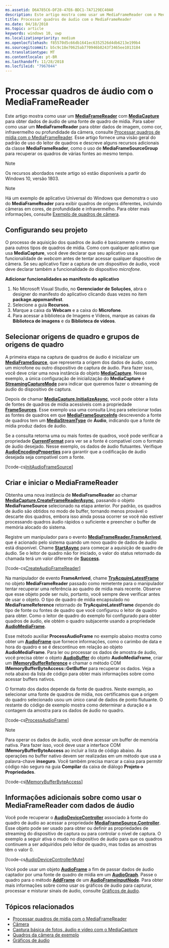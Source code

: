 ```yaml
---
ms.assetid: D6A785C6-DF28-47E6-BDC1-7A7129EC40A0
description: Este artigo mostra como usar um MediaFrameReader com o MediaCapture para obter AudioFrames contendo dados de áudio de uma fonte de captura.
title: Processar quadros de áudio com o MediaFrameReader
ms.date: 04/18/2018
ms.topic: article
keywords: windows 10, uwp
ms.localizationpriority: medium
ms.openlocfilehash: f85570d5c66db1641ec6352526d4db6213e199b4
ms.sourcegitcommit: b5c9c18e70625ab770946b8243f3465ee1013184
ms.translationtype: MT
ms.contentlocale: pt-BR
ms.lasthandoff: 11/28/2018
ms.locfileid: "7967044"
---
```

# <a name="process-audio-frames-with-mediaframereader"></a>Processar quadros de áudio com o MediaFrameReader

Este artigo mostra como usar um [**MediaFrameReader**](https://msdn.microsoft.com/library/windows/apps/Windows.Media.Capture.Frames.MediaFrameReader) com [**MediaCapture**](https://msdn.microsoft.com/library/windows/apps/Windows.Media.Capture.MediaCapture) para obter dados de áudio de uma fonte de quadro de mídia. Para saber como usar um **MediaFrameReader** para obter dados de imagem, como cor, infravermelho ou profundidade da câmera, consulte [Processar quadros de mídia com o MediaFrameReader](process-media-frames-with-mediaframereader.md). Esse artigo fornece uma visão geral do padrão de uso do leitor de quadros e descreve alguns recursos adicionais da classe **MediaFrameReader**, como o uso de **MediaFrameSourceGroup** para recuperar os quadros de várias fontes ao mesmo tempo. 

> [!NOTE] 
> Os recursos abordados neste artigo só estão disponíveis a partir do Windows 10, versão 1803.

> [!NOTE] 
> Há um exemplo de aplicativo Universal do Windows que demonstra o uso do **MediaFrameReader** para exibir quadros de origens diferentes, incluindo câmeras em cores, de profundidade e infravermelho. Para obter mais informações, consulte [Exemplo de quadros de câmera](http://go.microsoft.com/fwlink/?LinkId=823230).

## <a name="setting-up-your-project"></a>Configurando seu projeto
O processo de aquisição dos quadros de áudio é basicamente o mesmo para outros tipos de quadros de mídia. Como com qualquer aplicativo que usa **MediaCapture**, você deve declarar que seu aplicativo usa a funcionalidade de *webcam* antes de tentar acessar qualquer dispositivo de câmera. Se seu aplicativo fizer a captura de um dispositivo de áudio, você deve declarar também a funcionalidade do dispositivo *microfone*. 

**Adicionar funcionalidades ao manifesto do aplicativo**

1.  No Microsoft Visual Studio, no **Gerenciador de Soluções**, abra o designer do manifesto do aplicativo clicando duas vezes no item **package.appxmanifest**.
2.  Selecione a guia **Recursos**.
3.  Marque a caixa da **Webcam** e a caixa do **Microfone**.
4.  Para acessar a biblioteca de Imagens e Vídeos, marque as caixas da **Biblioteca de imagens** e da **Biblioteca de vídeos**.



## <a name="select-frame-sources-and-frame-source-groups"></a>Selecionar origens de quadro e grupos de origens de quadro

A primeira etapa na captura de quadros de áudio é inicializar um [**MediaFrameSource**](https://msdn.microsoft.com/library/windows/apps/Windows.Media.Capture.Frames.MediaFrameSource), que representa a origem dos dados de áudio, como um microfone ou outro dispositivo de captura de áudio. Para fazer isso, você deve criar uma nova instância do objeto [**MediaCapture**](https://msdn.microsoft.com/library/windows/apps/Windows.Media.Capture.MediaCapture). Nesse exemplo, a única configuração de inicialização do **MediaCapture** é [**StreamingCaptureMode**](https://docs.microsoft.com/uwp/api/windows.media.capture.mediacaptureinitializationsettings.streamingcapturemode) para indicar que queremos fazer o streaming de áudio do dispositivo de captura. 

Depois de chamar [**MediaCapture.InitializeAsync**](https://docs.microsoft.com/uwp/api/windows.media.capture.mediacapture.initializeasync), você pode obter a lista de fontes de quadros de mídia acessíveis com a propriedade [**FrameSources**](https://docs.microsoft.com/uwp/api/windows.media.capture.mediacapture.framesources). Esse exemplo usa uma consulta Linq para selecionar todas as fontes de quadros em que [**MediaFrameSourceInfo**](https://docs.microsoft.com/uwp/api/windows.media.capture.frames.mediaframesourceinfo) descrevendo a fonte de quadros tem um  [**MediaStreamType**](https://docs.microsoft.com/uwp/api/windows.media.capture.frames.mediaframesourceinfo.mediastreamtype) de **Áudio**, indicando que a fonte de mídia produz dados de áudio.

Se a consulta retorna uma ou mais fontes de quadros, você pode verificar a propriedade [**CurrentFormat**](https://docs.microsoft.com/uwp/api/windows.media.capture.frames.mediaframesource.currentformat) para ver se a fonte é compatível com o formato de áudio desejado. Nesse exemplo, os dados de áudio flutuantes. Verifique [**AudioEncodingProperties**](https://docs.microsoft.com/uwp/api/windows.media.capture.frames.mediaframeformat.audioencodingproperties) para garantir que a codificação de áudio desejada seja compatível com a fonte.

[!code-cs[InitAudioFrameSource](./code/Frames_Win10/Frames_Win10/MainPage.xaml.cs#SnippetInitAudioFrameSource)]

## <a name="create-and-start-the-mediaframereader"></a>Criar e iniciar o MediaFrameReader

Obtenha uma nova instância de **MediaFrameReader** ao chamar [**MediaCapture.CreateFrameReaderAsync**](https://docs.microsoft.com/uwp/api/windows.media.capture.mediacapture.createframereaderasync#Windows_Media_Capture_MediaCapture_CreateFrameReaderAsync_Windows_Media_Capture_Frames_MediaFrameSource_), passando o objeto **MediaFrameSource** selecionado na etapa anterior. Por padrão, os quadros de áudio são obtidos no modo de buffer, tornando menos provável o descarte dos quadros, embora isso ainda possa ocorrer se você não estiver processando quadros áudio rápidos o suficiente e preencher o buffer de memória alocado do sistema.

Registre um manipulador para o evento [**MediaFrameReader.FrameArrived**](*https://docs.microsoft.com/uwp/api/windows.media.capture.frames.mediaframereader.framearrived), que é acionado pelo sistema quando um novo quadro de dados de áudio está disponível. Chame [**StartAsync**](https://docs.microsoft.com/uwp/api/windows.media.capture.frames.mediaframereader.startasync) para começar a aquisição de quadro de áudio. Se o leitor de quadro não for iniciado, o valor do status retornado da chamada terá um valor diferente de [**Success**](https://docs.microsoft.com/uwp/api/windows.media.capture.frames.mediaframereaderstartstatus).

[!code-cs[CreateAudioFrameReader](./code/Frames_Win10/Frames_Win10/MainPage.xaml.cs#SnippetCreateAudioFrameReader)]

Na manipulador de evento **FrameArrived**, chame [**TryAcquireLatestFrame**](https://docs.microsoft.com/uwp/api/windows.media.capture.frames.mediaframereader.tryacquirelatestframe) no objeto **MediaFrameReader** passado como remetente para o manipulador tentar recuperar uma referência ao quadro de mídia mais recente. Observe que esse objeto pode ser nulo, portanto, você sempre deve verificar antes de usar o objeto. O tipo de quadro de mídia encapsulado no **MediaFrameReference** retornado de **TryAcquireLatestFrame** depende do tipo de fonte ou fontes de quadro que você configurou o leitor de quadro para obter. Como o leitor de quadro do exemplo foi configurado para obter quadros de áudio, ele obtém o quadro subjacente usando a propriedade [**AudioMediaFrame**](https://docs.microsoft.com/uwp/api/windows.media.capture.frames.mediaframereference.audiomediaframe). 

Esse método auxiliar **ProcessAudioFrame** no exemplo abaixo mostra como obter um [**AudioFrame**](https://docs.microsoft.com/uwp/api/windows.media.audioframe) que fornece informações, como o carimbo de data e hora do quadro e se é descontínuo em relação ao objeto **AudioMediaFrame**. Para ler ou processar os dados de amostra de áudio, você precisa obter o objeto [**AudioBuffer**](https://docs.microsoft.com/uwp/api/windows.media.audiobuffer) do objeto **AudioMediaFrame**, criar um [**IMemoryBufferReference**](https://docs.microsoft.com/uwp/api/windows.foundation.imemorybufferreference) e chamar o método COM **IMemoryBufferByteAccess::GetBuffer** para recuperar os dados. Veja a nota abaixo da lista de código para obter mais informações sobre como acessar buffers nativos.

O formato dos dados depende da fonte de quadros. Neste exemplo, ao selecionar uma fonte de quadros de mídia, nos certificamos que a origem do quadro selecionado usou um único canal de dados de ponto flutuante. O restante do código de exemplo mostra como determinar a duração e a contagem da amostra para os dados de áudio no quadro.  

[!code-cs[ProcessAudioFrame](./code/Frames_Win10/Frames_Win10/MainPage.xaml.cs#SnippetProcessAudioFrame)]

> [!NOTE] 
> Para operar os dados de áudio, você deve acessar um buffer de memória nativa. Para fazer isso, você deve usar a interface COM **IMemoryBufferByteAccess** ao incluir a lista de código abaixo. As operações no buffer nativo devem ser realizadas em um método que usa a palavra-chave **inseguro**. Você também precisa marcar a caixa para permitir código não seguro na guia **Compilar** da caixa de diálogo **Projeto-> Propriedades**.

[!code-cs[IMemoryBufferByteAccess](./code/Frames_Win10/Frames_Win10/FrameRenderer.cs#SnippetIMemoryBufferByteAccess)]

## <a name="additional-information-on-using-mediaframereader-with-audio-data"></a>Informações adicionais sobre como usar o MediaFrameReader com dados de áudio

Você pode recuperar o [**AudioDeviceController**](https://docs.microsoft.com/uwp/api/Windows.Media.Devices.AudioDeviceController) associado à fonte do quadro de áudio ao acessar a propriedade [**MediaFrameSource.Controller**](https://docs.microsoft.com/uwp/api/windows.media.capture.frames.mediaframesource.controller). Esse objeto pode ser usado para obter ou definir as propriedades de streaming do dispositivo de captura ou para controlar o nível de captura. O exemplo a seguir ativa o mudo no dispositivo de áudio  para que os quadros continuem a ser adquiridos pelo leitor de quadro, mas todas as amostras têm o valor 0.

[!code-cs[AudioDeviceControllerMute](./code/Frames_Win10/Frames_Win10/MainPage.xaml.cs#SnippetAudioDeviceControllerMute)]

Você pode usar um objeto [**AudioFrame**](https://docs.microsoft.com/uwp/api/windows.media.audioframe) a fim de passar dados de áudio captador por uma fonte de quadro de mídia em um [**AudioGraph**](https://docs.microsoft.com/uwp/api/windows.media.audio.audiograph). Passe o quadro para o método [**AddFrame**](https://docs.microsoft.com/uwp/api/windows.media.audio.audioframeinputnode.addframe) de um [**AudioFrameInputNode**](https://docs.microsoft.com/en-us/uwp/api/windows.media.audio.audioframeinputnode). Para obter mais informações sobre como usar os gráficos de áudio para capturar, processar e misturar sinais de áudio, consulte [Gráficos de áudio](audio-graphs.md).

## <a name="related-topics"></a>Tópicos relacionados

* [Processar quadros de mídia com o MediaFrameReader](process-media-frames-with-mediaframereader.md)
* [Câmera](camera.md)
* [Captura básica de fotos, áudio e vídeo com o MediaCapture](basic-photo-video-and-audio-capture-with-MediaCapture.md)
* [Quadros da câmera de exemplo](http://go.microsoft.com/fwlink/?LinkId=823230)
* [Gráficos de áudio](audio-graphs.md)
 






